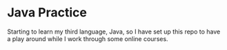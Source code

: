 # Java Practice

Starting to learn my third language, Java, so I have set up this repo to have a play around while I work through some online courses.
